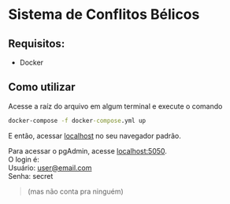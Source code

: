 # Sistema de Conflitos Bélicos
 
## Requisitos:

- Docker

## Como utilizar

Acesse a raíz do arquivo em algum terminal e execute o comando

```bat
docker-compose -f docker-compose.yml up
```

E então, acessar [localhost](localhost) no seu navegador padrão.

Para acessar o pgAdmin, acesse [localhost:5050](localhost:5050).  
O login é:  
Usuário: user@email.com  
Senha: secret  
> (mas não conta pra ninguém)
